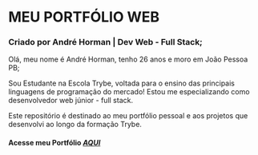 # MEU PORTFÓLIO WEB
### Criado por André Horman | Dev Web - Full Stack;

Olá, meu nome é André Horman, tenho 26 anos e moro em João Pessoa PB;
 
Sou Estudante na Escola Trybe, voltada para o ensino das principais linguagens de programação do mercado! Estou me especializando como desenvolvedor web júnior - full stack.

Este repositório é destinado ao meu portfólio pessoal e aos projetos que desenvolvi ao longo da formação Trybe.

#### Acesse meu Portfólio _[AQUI](https://ANDREHORMAN1994.github.io)_

